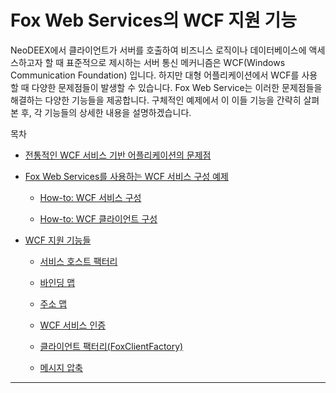 # Fox Web Services의 WCF 지원 기능

NeoDEEX에서 클라이언트가 서버를 호출하여 비즈니스 로직이나 데이터베이스에 액세스하고자 할 때 표준적으로 제시하는 서버 통신 메커니즘은 WCF(Windows Communication Foundation) 입니다. 하지만 대형 어플리케이션에서 WCF를 사용할 때 다양한 문제점들이 발생할 수 있습니다. Fox Web Service는 이러한 문제점들을 해결하는 다양한 기능들을 제공합니다. 구체적인 예제에서 이 이들 기능을 간략히 살펴 본 후, 각 기능들의 상세한 내용을 설명하겠습니다.

목차

* [전통적인 WCF 서비스 기반 어플리케이션의 문제점](problems.md)

* [Fox Web Services를 사용하는 WCF 서비스 구성 예제](step-by-step.md)

  * [How-to: WCF 서비스 구성](howto-service.md)

  * [How-to: WCF 클라이언트 구성](howto-client.md)

* [WCF 지원 기능들](features.md)

  * [서비스 호스트 팩터리](servicefactory.md)

  * [바인딩 맵](bindingmap.md)

  * [주소 맵](addressmap.md)

  * [WCF 서비스 인증](authentication.md)

  * [클라이언트 팩터리(FoxClientFactory)](clientfactory.md)

  * [메시지 압축](compress.md)

---